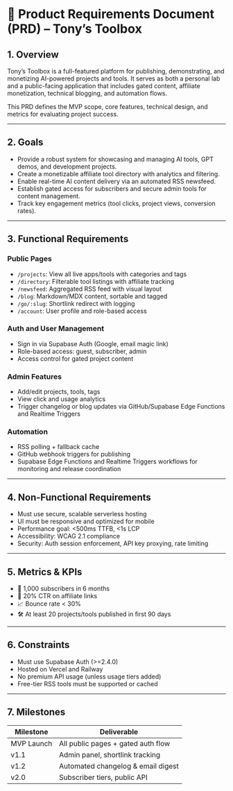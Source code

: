 # 📕 Product Requirements Document (PRD) – Tony’s Toolbox

## 1. Overview

Tony’s Toolbox is a full-featured platform for publishing, demonstrating, and monetizing AI-powered projects and tools. It serves as both a personal lab and a public-facing application that includes gated content, affiliate monetization, technical blogging, and automation flows.

This PRD defines the MVP scope, core features, technical design, and metrics for evaluating project success.

---

## 2. Goals

- Provide a robust system for showcasing and managing AI tools, GPT demos, and development projects.
- Create a monetizable affiliate tool directory with analytics and filtering.
- Enable real-time AI content delivery via an automated RSS newsfeed.
- Establish gated access for subscribers and secure admin tools for content management.
- Track key engagement metrics (tool clicks, project views, conversion rates).

---

## 3. Functional Requirements

### Public Pages
- `/projects`: View all live apps/tools with categories and tags
- `/directory`: Filterable tool listings with affiliate tracking
- `/newsfeed`: Aggregated RSS feed with visual layout
- `/blog`: Markdown/MDX content, sortable and tagged
- `/go/:slug`: Shortlink redirect with logging
- `/account`: User profile and role-based access

### Auth and User Management
- Sign in via Supabase Auth (Google, email magic link)
- Role-based access: guest, subscriber, admin
- Access control for gated project content

### Admin Features
- Add/edit projects, tools, tags
- View click and usage analytics
- Trigger changelog or blog updates via GitHub/Supabase Edge Functions and Realtime Triggers

### Automation
- RSS polling + fallback cache
- GitHub webhook triggers for publishing
- Supabase Edge Functions and Realtime Triggers workflows for monitoring and release coordination

---

## 4. Non-Functional Requirements

- Must use secure, scalable serverless hosting
- UI must be responsive and optimized for mobile
- Performance goal: <500ms TTFB, <1s LCP
- Accessibility: WCAG 2.1 compliance
- Security: Auth session enforcement, API key proxying, rate limiting

---

## 5. Metrics & KPIs

- 🚀 1,000 subscribers in 6 months
- 🔗 20% CTR on affiliate links
- 📈 Bounce rate < 30%
- 🛠 At least 20 projects/tools published in first 90 days

---

## 6. Constraints

- Must use Supabase Auth (>=2.4.0)
- Hosted on Vercel and Railway
- No premium API usage (unless usage tiers added)
- Free-tier RSS tools must be supported or cached

---

## 7. Milestones

| Milestone | Deliverable |
|-----------|-------------|
| MVP Launch | All public pages + gated auth flow |
| v1.1 | Admin panel, shortlink tracking |
| v1.2 | Automated changelog & email digest |
| v2.0 | Subscriber tiers, public API |
